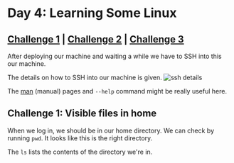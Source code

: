 # Day 4: Learning Some Linux

## [Challenge 1](#challenge-1-visible-files-in-home) | [Challenge 2](#challenge-2-find-a-password) | [Challenge 3](#challenge-3-what-to-take-to-the-partay)

After deploying our machine and waiting a while
we have to SSH into this our machine.

The details on how to SSH into our machine is given.
![ssh details](https://i.imgur.com/KLFvgH1.png)

The [man](https://linux.die.net/man/) (manual) pages and `--help` command might be really useful here.

## Challenge 1: Visible files in home

When we log in, we should be in our home directory.
We can check by running `pwd`.
It looks like this is the right directory.

The `ls` lists the contents of the directory we're in.
